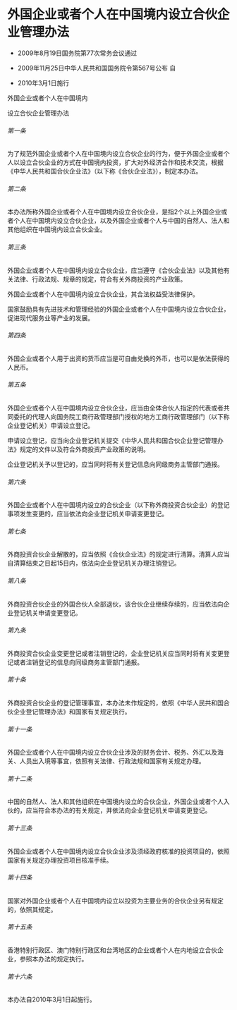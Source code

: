 # 外国企业或者个人在中国境内设立合伙企业管理办法

- 2009年8月19日国务院第77次常务会议通过

- 2009年11月25日中华人民共和国国务院令第567号公布 自

- 2010年3月1日施行

<!-- INFO END -->

外国企业或者个人在中国境内

设立合伙企业管理办法

###### 第一条

为了规范外国企业或者个人在中国境内设立合伙企业的行为，便于外国企业或者个人以设立合伙企业的方式在中国境内投资，扩大对外经济合作和技术交流，根据《中华人民共和国合伙企业法》（以下称《合伙企业法》），制定本办法。

###### 第二条

本办法所称外国企业或者个人在中国境内设立合伙企业，是指2个以上外国企业或者个人在中国境内设立合伙企业，以及外国企业或者个人与中国的自然人、法人和其他组织在中国境内设立合伙企业。

###### 第三条

外国企业或者个人在中国境内设立合伙企业，应当遵守《合伙企业法》以及其他有关法律、行政法规、规章的规定，符合有关外商投资的产业政策。

外国企业或者个人在中国境内设立合伙企业，其合法权益受法律保护。

国家鼓励具有先进技术和管理经验的外国企业或者个人在中国境内设立合伙企业，促进现代服务业等产业的发展。

###### 第四条

外国企业或者个人用于出资的货币应当是可自由兑换的外币，也可以是依法获得的人民币。

###### 第五条

外国企业或者个人在中国境内设立合伙企业，应当由全体合伙人指定的代表或者共同委托的代理人向国务院工商行政管理部门授权的地方工商行政管理部门（以下称企业登记机关）申请设立登记。

申请设立登记，应当向企业登记机关提交《中华人民共和国合伙企业登记管理办法》规定的文件以及符合外商投资产业政策的说明。

企业登记机关予以登记的，应当同时将有关登记信息向同级商务主管部门通报。

###### 第六条

外国企业或者个人在中国境内设立的合伙企业（以下称外商投资合伙企业）的登记事项发生变更的，应当依法向企业登记机关申请变更登记。

###### 第七条

外商投资合伙企业解散的，应当依照《合伙企业法》的规定进行清算。清算人应当自清算结束之日起15日内，依法向企业登记机关办理注销登记。

###### 第八条

外商投资合伙企业的外国合伙人全部退伙，该合伙企业继续存续的，应当依法向企业登记机关申请变更登记。

###### 第九条

外商投资合伙企业变更登记或者注销登记的，企业登记机关应当同时将有关变更登记或者注销登记的信息向同级商务主管部门通报。

###### 第十条

外商投资合伙企业的登记管理事宜，本办法未作规定的，依照《中华人民共和国合伙企业登记管理办法》和国家有关规定执行。

###### 第十一条

外国企业或者个人在中国境内设立合伙企业涉及的财务会计、税务、外汇以及海关、人员出入境等事宜，依照有关法律、行政法规和国家有关规定办理。

###### 第十二条

中国的自然人、法人和其他组织在中国境内设立的合伙企业，外国企业或者个人入伙的，应当符合本办法的有关规定，并依法向企业登记机关申请变更登记。

###### 第十三条

外国企业或者个人在中国境内设立合伙企业涉及须经政府核准的投资项目的，依照国家有关规定办理投资项目核准手续。

###### 第十四条

国家对外国企业或者个人在中国境内设立以投资为主要业务的合伙企业另有规定的，依照其规定。

###### 第十五条

香港特别行政区、澳门特别行政区和台湾地区的企业或者个人在内地设立合伙企业，参照本办法的规定执行。

###### 第十六条

本办法自2010年3月1日起施行。
